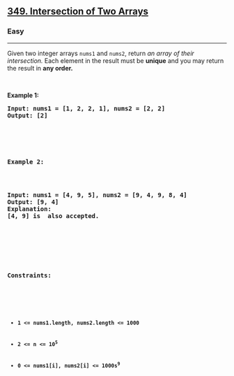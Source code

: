 <h2><a href="https://leetcode.com/problems/intersection-of-two-arrays/description/">349. Intersection of Two Arrays</a></h2><h3>Easy</h3><hr><div><p>Given two integer arrays <code>nums1</code> and <code>nums2</code>, return <em>an array of their intersection.</em> Each element in the result must be <strong>unique</strong> and you may return the result in <strong> any order.</p>

<p>&nbsp;</p>
<p><strong class="example">Example 1:</strong></p>

<pre><strong>Input:</strong> nums1 = [1, 2, 2, 1], nums2 = [2, 2]
<strong>Output:</strong> [2]

<p>&nbsp;</p>
<p><strong class="example">Example 2:</strong></p>

<pre><strong>Input:</strong> nums1 = [4, 9, 5], nums2 = [9, 4, 9, 8, 4]
<strong>Output:</strong> [9, 4]
<strong>Explanation:</strong>
[4, 9] is  also accepted.
</pre>

<p>&nbsp;</p>
<p><strong>Constraints:</strong></p>

<ul>
	<li><code>1 &lt;= nums1.length, nums2.length &lt;= 1000</code></li>
	<li><code>2 &lt;= n &lt;= 10<sup>5</sup></code></li>
	<li><code>0 &lt;= nums1[i], nums2[i] &lt;= 1000s<sup>9</sup></code></li>
</ul>
</div>
